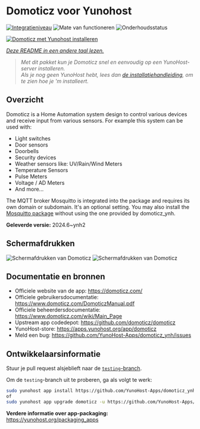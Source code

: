 <!--
NB: Deze README is automatisch gegenereerd door <https://github.com/YunoHost/apps/tree/master/tools/readme_generator>
Hij mag NIET handmatig aangepast worden.
-->

# Domoticz voor Yunohost

[![Integratieniveau](https://dash.yunohost.org/integration/domoticz.svg)](https://ci-apps.yunohost.org/ci/apps/domoticz/) ![Mate van functioneren](https://ci-apps.yunohost.org/ci/badges/domoticz.status.svg) ![Onderhoudsstatus](https://ci-apps.yunohost.org/ci/badges/domoticz.maintain.svg)

[![Domoticz met Yunohost installeren](https://install-app.yunohost.org/install-with-yunohost.svg)](https://install-app.yunohost.org/?app=domoticz)

*[Deze README in een andere taal lezen.](./ALL_README.md)*

> *Met dit pakket kun je Domoticz snel en eenvoudig op een YunoHost-server installeren.*  
> *Als je nog geen YunoHost hebt, lees dan [de installatiehandleiding](https://yunohost.org/install), om te zien hoe je 'm installeert.*

## Overzicht

Domoticz is a Home Automation system design to control various devices and receive input from various sensors.
For example this system can be used with: 

* Light switches
* Door sensors
* Doorbells
* Security devices
* Weather sensors like: UV/Rain/Wind Meters
* Temperature Sensors
* Pulse Meters
* Voltage / AD Meters
* And more...


The MQTT broker Mosquitto is integrated into the package and requires its own domain or subdomain. It's an optional setting.
You may also install the [Mosquitto package](https://github.com/YunoHost-Apps/mosquitto_ynh) without using the one provided by domoticz_ynh.

**Geleverde versie:** 2024.6~ynh2

## Schermafdrukken

![Schermafdrukken van Domoticz](./doc/screenshots/domoticz_Switches_screen.png)
![Schermafdrukken van Domoticz](./doc/screenshots/domoticz_floorplan_machineon.png)

## Documentatie en bronnen

- Officiele website van de app: <https://domoticz.com/>
- Officiele gebruikersdocumentatie: <https://www.domoticz.com/DomoticzManual.pdf>
- Officiele beheerdersdocumentatie: <https://www.domoticz.com/wiki/Main_Page>
- Upstream app codedepot: <https://github.com/domoticz/domoticz>
- YunoHost-store: <https://apps.yunohost.org/app/domoticz>
- Meld een bug: <https://github.com/YunoHost-Apps/domoticz_ynh/issues>

## Ontwikkelaarsinformatie

Stuur je pull request alsjeblieft naar de [`testing`-branch](https://github.com/YunoHost-Apps/domoticz_ynh/tree/testing).

Om de `testing`-branch uit te proberen, ga als volgt te werk:

```bash
sudo yunohost app install https://github.com/YunoHost-Apps/domoticz_ynh/tree/testing --debug
of
sudo yunohost app upgrade domoticz -u https://github.com/YunoHost-Apps/domoticz_ynh/tree/testing --debug
```

**Verdere informatie over app-packaging:** <https://yunohost.org/packaging_apps>
